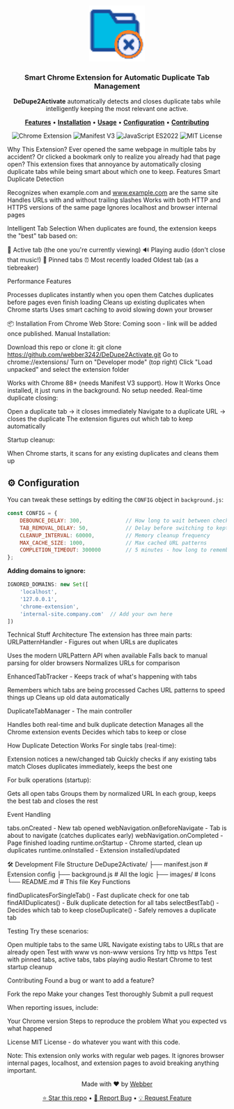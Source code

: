 <div align="center">
  <img src="images/icon128.png" alt="DeDupe2Activate Logo" width="128" height="128">
  <h3>Smart Chrome Extension for Automatic Duplicate Tab Management</h3>
  <p>
    <strong>DeDupe2Activate</strong> automatically detects and closes duplicate tabs while intelligently keeping the most relevant one active.
  </p>
  <p>
    <a href="#features"><strong>Features</strong></a> •
    <a href="#installation"><strong>Installation</strong></a> •
    <a href="#usage"><strong>Usage</strong></a> •
    <a href="#configuration"><strong>Configuration</strong></a> •
    <a href="#contributing"><strong>Contributing</strong></a>
  </p>
  <p>
    <img src="https://img.shields.io/badge/Chrome-Extension-blue?style=flat-square&logo=google-chrome" alt="Chrome Extension">
    <img src="https://img.shields.io/badge/Manifest-V3-green?style=flat-square" alt="Manifest V3">
    <img src="https://img.shields.io/badge/JavaScript-ES2022-yellow?style=flat-square&logo=javascript" alt="JavaScript ES2022">
    <img src="https://img.shields.io/badge/License-MIT-red?style=flat-square" alt="MIT License">
  </p>
</div>

Why This Extension?
Ever opened the same webpage in multiple tabs by accident? Or clicked a bookmark only to realize you already had that page open? This extension fixes that annoyance by automatically closing duplicate tabs while being smart about which one to keep.
Features
Smart Duplicate Detection

Recognizes when example.com and www.example.com are the same site
Handles URLs with and without trailing slashes
Works with both HTTP and HTTPS versions of the same page
Ignores localhost and browser internal pages

Intelligent Tab Selection
When duplicates are found, the extension keeps the "best" tab based on:

🎯 Active tab (the one you're currently viewing)
🔊 Playing audio (don't close that music!)
📌 Pinned tabs
⏰ Most recently loaded
Oldest tab (as a tiebreaker)

Performance Features

Processes duplicates instantly when you open them
Catches duplicates before pages even finish loading
Cleans up existing duplicates when Chrome starts
Uses smart caching to avoid slowing down your browser

📦 Installation
From Chrome Web Store:
Coming soon - link will be added once published.
Manual Installation:

Download this repo or clone it: git clone https://github.com/webber3242/DeDupe2Activate.git
Go to chrome://extensions/
Turn on "Developer mode" (top right)
Click "Load unpacked" and select the extension folder

Works with Chrome 88+ (needs Manifest V3 support).
How It Works
Once installed, it just runs in the background. No setup needed.
Real-time duplicate closing:

Open a duplicate tab → it closes immediately
Navigate to a duplicate URL → closes the duplicate
The extension figures out which tab to keep automatically

Startup cleanup:

When Chrome starts, it scans for any existing duplicates and cleans them up


## ⚙️ Configuration

You can tweak these settings by editing the `CONFIG` object in `background.js`:

```javascript
const CONFIG = {
    DEBOUNCE_DELAY: 300,              // How long to wait between checks (ms)
    TAB_REMOVAL_DELAY: 50,            // Delay before switching to kept tab
    CLEANUP_INTERVAL: 60000,          // Memory cleanup frequency
    MAX_CACHE_SIZE: 1000,             // Max cached URL patterns
    COMPLETION_TIMEOUT: 300000        // 5 minutes - how long to remember tabs
};
```

**Adding domains to ignore:**
```javascript
IGNORED_DOMAINS: new Set([
    'localhost', 
    '127.0.0.1', 
    'chrome-extension',
    'internal-site.company.com'  // Add your own here
])
```

Technical Stuff
Architecture
The extension has three main parts:
URLPatternHandler - Figures out when URLs are duplicates

Uses the modern URLPattern API when available
Falls back to manual parsing for older browsers
Normalizes URLs for comparison

EnhancedTabTracker - Keeps track of what's happening with tabs

Remembers which tabs are being processed
Caches URL patterns to speed things up
Cleans up old data automatically

DuplicateTabManager - The main controller

Handles both real-time and bulk duplicate detection
Manages all the Chrome extension events
Decides which tabs to keep or close

How Duplicate Detection Works
For single tabs (real-time):

Extension notices a new/changed tab
Quickly checks if any existing tabs match
Closes duplicates immediately, keeps the best one

For bulk operations (startup):

Gets all open tabs
Groups them by normalized URL
In each group, keeps the best tab and closes the rest

Event Handling

tabs.onCreated - New tab opened
webNavigation.onBeforeNavigate - Tab is about to navigate (catches duplicates early)
webNavigation.onCompleted - Page finished loading
runtime.onStartup - Chrome started, clean up duplicates
runtime.onInstalled - Extension installed/updated

🛠️ Development
File Structure
DeDupe2Activate/
├── manifest.json     # Extension config
├── background.js     # All the logic
├── images/          # Icons
└── README.md        # This file
Key Functions

findDuplicatesForSingleTab() - Fast duplicate check for one tab
findAllDuplicates() - Bulk duplicate detection for all tabs
selectBestTab() - Decides which tab to keep
closeDuplicate() - Safely removes a duplicate tab

Testing
Try these scenarios:

Open multiple tabs to the same URL
Navigate existing tabs to URLs that are already open
Test with www vs non-www versions
Try http vs https
Test with pinned tabs, active tabs, tabs playing audio
Restart Chrome to test startup cleanup

Contributing
Found a bug or want to add a feature?

Fork the repo
Make your changes
Test thoroughly
Submit a pull request

When reporting issues, include:

Your Chrome version
Steps to reproduce the problem
What you expected vs what happened

License
MIT License - do whatever you want with this code.

Note: This extension only works with regular web pages. It ignores browser internal pages, localhost, and extension pages to avoid breaking anything important.
 
<div align="center">
  <p>Made with ❤️ by <a href="https://github.com/webber3242">Webber</a></p>
  <p>
    <a href="https://github.com/webber3242/DeDupe2Activate">⭐ Star this repo</a> •
    <a href="https://github.com/webber3242/DeDupe2Activate/issues">🐛 Report Bug</a> •
    <a href="https://github.com/webber3242/DeDupe2Activate/issues">💡 Request Feature</a>
  </p>
</div>
